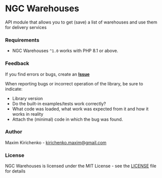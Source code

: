 # NGC Warehouses
 API module that allows you to get (save) a list of warehouses and use them for delivery services

### Requirements

- NGC Warehouses `^1.0` works with PHP 8.1 or above.

### Feedback

If you find errors or bugs, create an [**Issue**](https://github.com/microGears/ngc-warehouses/issues)

When reporting bugs or incorrect operation of the library, be sure to indicate:

- Library version
- Do the built-in examples/tests work correctly?
- What code was loaded, what work was expected from it and how it works in reality
- Attach the (minimal) code in which the bug was found.

### Author

Maxim Kirichenko - <kirichenko.maxim@gmail.com>

### License

NGC Warehouses is licensed under the MIT License - see the [LICENSE](LICENSE) file for details